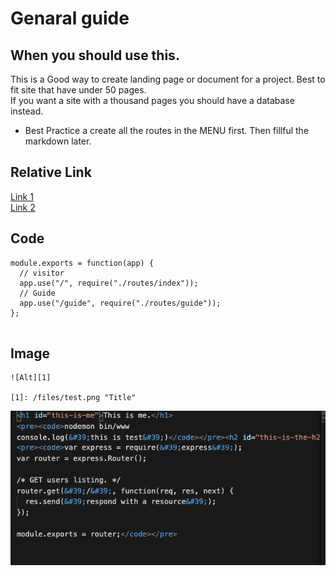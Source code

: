 # Genaral guide
## When you should use this.
This is a Good way to create landing page or document for a project.
Best to fit site that have under 50 pages.  
If you want a site with a thousand pages you should have a database instead.
- Best Practice a create all the routes in the MENU first. Then fillful the markdown later.  

## Relative Link

[Link 1](/guide/link1)  
[Link 2](/guide/link2)

## Code

```
module.exports = function(app) {
  // visitor
  app.use("/", require("./routes/index"));
  // Guide
  app.use("/guide", require("./routes/guide"));
};


```

## Image
```
![Alt][1]

[1]: /files/test.png "Title"
```

![Alt][1]

[1]: /files/test.png "Title"

